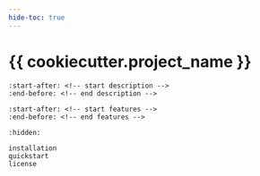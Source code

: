 ```yaml
---
hide-toc: true
---
```


# {{ cookiecutter.project_name }}

```{include} ../README.md
:start-after: <!-- start description -->
:end-before: <!-- end description -->
```

```{include} ../README.md
:start-after: <!-- start features -->
:end-before: <!-- end features -->
```

```{toctree}
:hidden:

installation
quickstart
license
```
